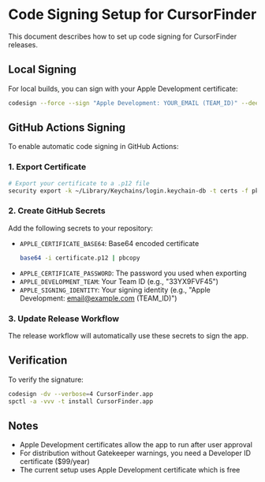 # Code Signing Setup for CursorFinder

This document describes how to set up code signing for CursorFinder releases.

## Local Signing

For local builds, you can sign with your Apple Development certificate:

```bash
codesign --force --sign "Apple Development: YOUR_EMAIL (TEAM_ID)" --deep CursorFinder.app
```

## GitHub Actions Signing

To enable automatic code signing in GitHub Actions:

### 1. Export Certificate

```bash
# Export your certificate to a .p12 file
security export -k ~/Library/Keychains/login.keychain-db -t certs -f pkcs12 -P YOUR_PASSWORD -o certificate.p12
```

### 2. Create GitHub Secrets

Add the following secrets to your repository:

- `APPLE_CERTIFICATE_BASE64`: Base64 encoded certificate
  ```bash
  base64 -i certificate.p12 | pbcopy
  ```
- `APPLE_CERTIFICATE_PASSWORD`: The password you used when exporting
- `APPLE_DEVELOPMENT_TEAM`: Your Team ID (e.g., "33YX9FVF45")
- `APPLE_SIGNING_IDENTITY`: Your signing identity (e.g., "Apple Development: email@example.com (TEAM_ID)")

### 3. Update Release Workflow

The release workflow will automatically use these secrets to sign the app.

## Verification

To verify the signature:

```bash
codesign -dv --verbose=4 CursorFinder.app
spctl -a -vvv -t install CursorFinder.app
```

## Notes

- Apple Development certificates allow the app to run after user approval
- For distribution without Gatekeeper warnings, you need a Developer ID certificate ($99/year)
- The current setup uses Apple Development certificate which is free